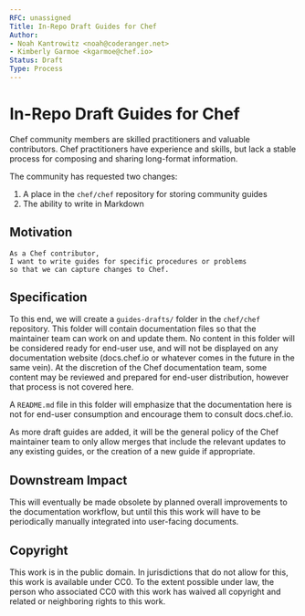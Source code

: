 ```yaml
---
RFC: unassigned
Title: In-Repo Draft Guides for Chef
Author:
- Noah Kantrowitz <noah@coderanger.net>
- Kimberly Garmoe <kgarmoe@chef.io>
Status: Draft
Type: Process
---
```


# In-Repo Draft Guides for Chef

Chef community members are skilled practitioners and valuable contributors. Chef
practitioners have experience and skills, but lack a stable process for composing
and sharing long-format information.

The community has requested two changes:

1. A place in the `chef/chef` repository for storing community guides
2. The ability to write in Markdown

## Motivation

    As a Chef contributor,
    I want to write guides for specific procedures or problems
    so that we can capture changes to Chef.

## Specification

To this end, we will create a `guides-drafts/` folder in the `chef/chef` repository.
This folder will contain documentation files so that the maintainer team can
work on and update them. No content in this folder will be considered ready for
end-user use, and will not be displayed on any documentation website (docs.chef.io
or whatever comes in the future in the same vein). At the discretion of the Chef
documentation team, some content may be reviewed and prepared for end-user
distribution, however that process is not covered here.

A `README.md` file in this folder will emphasize that the documentation here is
not for end-user consumption and encourage them to consult docs.chef.io.

As more draft guides are added, it will be the general policy of the Chef
maintainer team to only allow merges that include the relevant updates to any
existing guides, or the creation of a new guide if appropriate.

## Downstream Impact

This will eventually be made obsolete by planned overall improvements to the documentation
workflow, but until this this work will have to be periodically manually integrated
into user-facing documents.

## Copyright

This work is in the public domain. In jurisdictions that do not allow for this,
this work is available under CC0. To the extent possible under law, the person
who associated CC0 with this work has waived all copyright and related or
neighboring rights to this work.
